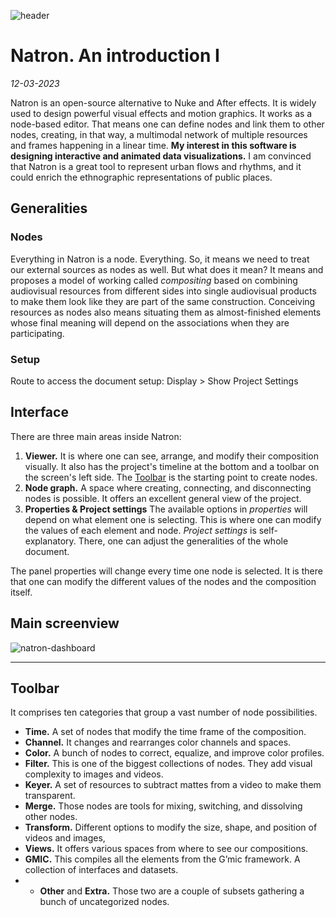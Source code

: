 ![header](https://sorrego.xyz/wp-content/uploads/2023/03/14.jpg)
# Natron. An introduction I
*12-03-2023*

Natron is an open-source alternative to Nuke and After effects. It is widely used to design powerful visual effects and motion graphics. It works as a node-based editor. That means one can define nodes and link them to other nodes, creating, in that way, a multimodal network of multiple resources and frames happening in a linear time. **My interest in this software is designing interactive and animated data visualizations.** I am convinced that Natron is a great tool to represent urban flows and rhythms, and it could enrich the ethnographic representations of public places.  

## Generalities 

### Nodes
Everything in Natron is a node. Everything. So, it means we need to treat our external sources as nodes as well. But what does it mean? It means and proposes a model of working called *compositing* based on combining audiovisual resources from different sides into single audiovisual products to make them look like they are part of the same construction. Conceiving resources as nodes also means situating them as almost-finished elements whose final meaning will depend on the associations when they are participating. 

### Setup
Route to access the document setup: Display > Show Project Settings

## Interface
There are three main areas inside Natron: 
1.	**Viewer.** It is where one can see, arrange, and modify their composition visually. It also has the project's timeline at the bottom and a toolbar on the screen's left side. The [Toolbar](#toolbar) is the starting point to create nodes. 
2.	**Node graph.** A space where creating, connecting, and disconnecting nodes is possible. It offers an excellent general view of the project. 
3.	**Properties & Project settings** The available options in *properties* will depend on what element one is selecting. This is where one can modify the values of each element and node. *Project settings* is self-explanatory. There, one can adjust the generalities of the whole document. 

The panel properties will change every time one node is selected. It is there that one can modify the different values of the nodes and the composition itself. 

## Main screenview 

![natron-dashboard]( https://sorrego.xyz/wp-content/uploads/2023/03/01-1.jpg)


---
## Toolbar
It comprises ten categories that group a vast number of node possibilities.
+ **Time.** A set of nodes that modify the time frame of the composition.
+ **Channel.** It changes and rearranges color channels and spaces.
+ **Color.** A bunch of nodes to correct, equalize, and improve color profiles.
+ **Filter.** This is one of the biggest collections of nodes. They add visual complexity to images and videos.    
+ **Keyer.** A set of resources to subtract mattes from a video to make them transparent. 
+ **Merge.** Those nodes are tools for mixing, switching, and dissolving other nodes. 
+ **Transform.** Different options to modify the size, shape, and position of videos and images,
+ **Views.** It offers various spaces from where to see our compositions.
+ **GMIC.** This compiles all the elements from the G’mic framework. A collection of interfaces and datasets. 
+ + **Other** and **Extra.** Those two are a couple of subsets gathering a bunch of uncategorized nodes. 

